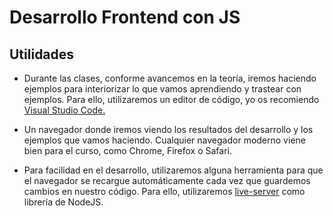 # Desarrollo Frontend con JS
 
 ## Utilidades
 
 - Durante las clases, conforme avancemos en la teoría, iremos haciendo ejemplos para interiorizar lo que vamos aprendiendo y trastear con ejemplos. Para ello, utilizaremos un editor de código, yo os recomiendo [Visual Studio Code.](https://code.visualstudio.com/)
 
 - Un navegador donde iremos viendo los resultados del desarrollo y los ejemplos que vamos haciendo. Cualquier navegador moderno viene bien para el curso, como Chrome, Firefox o Safari.
 
 - Para facilidad en el desarrollo, utilizaremos alguna herramienta para que el navegador se recargue automáticamente cada vez que guardemos cambios en nuestro código. Para ello, utilizaremos [live-server](https://www.npmjs.com/package/live-server) como librería de NodeJS.
